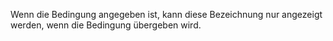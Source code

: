 Wenn die Bedingung angegeben ist, kann diese Bezeichnung nur angezeigt werden, wenn die Bedingung übergeben wird.